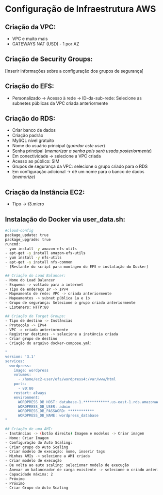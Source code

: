 # Configuração de Infraestrutura AWS

## Criação da VPC:

- VPC e muito mais
- GATEWAYS NAT (USD) - 1 por AZ

## Criação de Security Groups:

[Inserir informações sobre a configuração dos grupos de segurança]

## Criação do EFS:

- Personalizado -> Acesso à rede -> ID-da-sub-rede: Selecione as subnetes públicas da VPC criada anteriormente

## Criação do RDS:

- Criar banco de dados
- Criação padrão
- MySQL nível gratuito
- Nome do usuário principal (*guardar este user*)
- Senha principal (*memorizar a senha pois será usada posteriormente*)
- Em conectividade -> selecione a VPC criada
- Acesso ao público: SIM
- Grupos de segurança da VPC: selecione o grupo criado para o RDS
- Em configuração adicional -> dê um nome para o banco de dados (*memorize*)

## Criação da Instância EC2:

- Tipo -> t3.micro

## Instalação do Docker via user_data.sh:

```bash
#cloud-config
package_update: true
package_upgrade: true
runcmd:
- yum install -y amazon-efs-utils
- apt-get -y install amazon-efs-utils
- yum install -y nfs-utils
- apt-get -y install nfs-common
- [Restante do script para montagem do EFS e instalação do Docker]

## Criação do Load Balancer:
- Nome do Load Balancer
- Esquema -> voltado para a internet
- Tipo de endereço IP -> IPv4
- Mapeamento de rede: VPC -> criada anteriormente
- Mapeamentos -> subnet pública 1a e 1b
- Grupo de segurança: Selecione o grupo criado anteriormente
- Listeners: HTTP:80

## Criação do Target Groups:
- Tipo de destino -> Instâncias
- Protocolo -> IPv4
- VPC -> criada anteriormente
- Registrar destinos -> selecione a instância criada
- Criar grupo de destino
- Criação do arquivo docker-compose.yml:

"
version: '3.1'
services:
  wordpress:
    image: wordpress
    volumes:
      - /home/ec2-user/efs/wordpress4:/var/www/html
    ports:
      - 80:80
    restart: always
    environment:
      WORDPRESS_DB_HOST: database-1.************.us-east-1.rds.amazonaws.com                 
      WORDPRESS_DB_USER: admin
      WORDPRESS_DB_PASSWORD: ************
      WORDPRESS_DB_NAME: wordpress_database
"

## Criação de uma AMI:
- Instâncias -> (botão direito) Imagem e modelos -> Criar imagem
- Nome: Criar Imagem
- Configuração do Auto Scaling:
- Criar grupo do Auto Scaling
- Criar modelo de execução: nome, inserir tags
- Minhas AMIs -> selecione a AMI criada
- Criar modelo de execução
- De volta ao auto scaling: selecionar modelo de execução
- Anexar um balanceador de carga existente -> selecione o criado anteriormente
- Capacidade máxima: 2
- Próximo
- Próximo
- Criar Grupo do Auto Scaling
